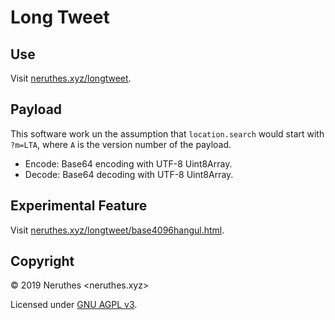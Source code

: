 # Long Tweet

## Use

Visit [neruthes.xyz/longtweet](https://neruthes.xyz/longtweet/).

## Payload

This software work un the assumption that `location.search` would start with `?m=LTA`, where `A` is the version number of the payload.

- Encode: Base64 encoding with UTF-8 Uint8Array.
- Decode: Base64 decoding with UTF-8 Uint8Array.

## Experimental Feature

Visit [neruthes.xyz/longtweet/base4096hangul.html](https://neruthes.xyz/longtweet/base4096hangul.html).

## Copyright

© 2019 Neruthes <neruthes.xyz>

Licensed under [GNU AGPL v3](https://www.gnu.org/licenses/agpl-3.0.html).
